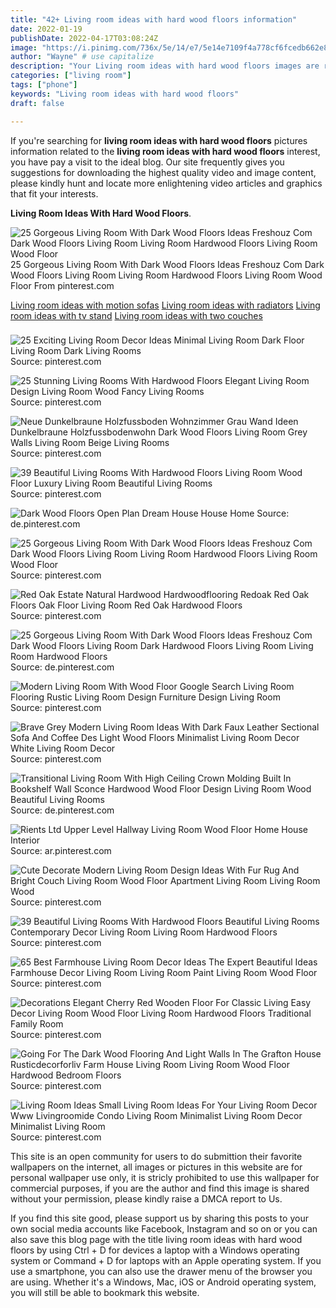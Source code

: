 ```yaml
---
title: "42+ Living room ideas with hard wood floors information"
date: 2022-01-19
publishDate: 2022-04-17T03:08:24Z
image: "https://i.pinimg.com/736x/5e/14/e7/5e14e7109f4a778cf6fcedb662e834e3--living-room-l-shape-sofa-white-carpet-living-room.jpg"
author: "Wayne" # use capitalize
description: "Your Living room ideas with hard wood floors images are ready in this website. Living room ideas with hard wood floors are a topic that is being searched for and liked by netizens today. You can Get the Living room ideas with hard wood floors files here. Find and Download all free vectors."
categories: ["living room"]
tags: ["phone"]
keywords: "Living room ideas with hard wood floors"
draft: false

---
```


If you're searching for **living room ideas with hard wood floors** pictures information related to the **living room ideas with hard wood floors** interest, you have pay a visit to the ideal  blog.  Our site frequently  gives you  suggestions  for downloading  the highest  quality video and image  content, please kindly hunt and locate more enlightening video articles and graphics  that fit your interests.

**Living Room Ideas With Hard Wood Floors**. 

![25 Gorgeous Living Room With Dark Wood Floors Ideas Freshouz Com Dark Wood Floors Living Room Living Room Hardwood Floors Living Room Wood Floor](https://i.pinimg.com/originals/c4/83/fa/c483fae7b9a79be4a1bea5be79fb28a2.jpg "25 Gorgeous Living Room With Dark Wood Floors Ideas Freshouz Com Dark Wood Floors Living Room Living Room Hardwood Floors Living Room Wood Floor")
25 Gorgeous Living Room With Dark Wood Floors Ideas Freshouz Com Dark Wood Floors Living Room Living Room Hardwood Floors Living Room Wood Floor From pinterest.com

[Living room ideas with motion sofas](/living-room-ideas-with-motion-sofas/)
[Living room ideas with radiators](/living-room-ideas-with-radiators/)
[Living room ideas with tv stand](/living-room-ideas-with-tv-stand/)
[Living room ideas with two couches](/living-room-ideas-with-two-couches/)



### 

 


![25 Exciting Living Room Decor Ideas Minimal Living Room Dark Floor Living Room Dark Living Rooms](https://i.pinimg.com/originals/b0/79/70/b07970bd9cbaac165d733f45da87bda3.jpg "25 Exciting Living Room Decor Ideas Minimal Living Room Dark Floor Living Room Dark Living Rooms")
Source: pinterest.com

 

![25 Stunning Living Rooms With Hardwood Floors Elegant Living Room Design Living Room Wood Fancy Living Rooms](https://i.pinimg.com/originals/c6/2d/df/c62ddfd5f1b5f4c24ca770a217b88b3d.jpg "25 Stunning Living Rooms With Hardwood Floors Elegant Living Room Design Living Room Wood Fancy Living Rooms")
Source: pinterest.com

 

![Neue Dunkelbraune Holzfussboden Wohnzimmer Grau Wand Ideen Dunkelbraune Holzfussbodenwohn Dark Wood Floors Living Room Grey Walls Living Room Beige Living Rooms](https://i.pinimg.com/474x/e7/9a/3d/e79a3d28a8e587c92b1c5d30fd51e5c9.jpg "Neue Dunkelbraune Holzfussboden Wohnzimmer Grau Wand Ideen Dunkelbraune Holzfussbodenwohn Dark Wood Floors Living Room Grey Walls Living Room Beige Living Rooms")
Source: pinterest.com

 

![39 Beautiful Living Rooms With Hardwood Floors Living Room Wood Floor Luxury Living Room Beautiful Living Rooms](https://i.pinimg.com/originals/88/28/b9/8828b975d75b941afc9538798c0887ba.jpg "39 Beautiful Living Rooms With Hardwood Floors Living Room Wood Floor Luxury Living Room Beautiful Living Rooms")
Source: pinterest.com

 

![Dark Wood Floors Open Plan Dream House House Home](https://i.pinimg.com/originals/80/f3/c9/80f3c92cafcce5d325f0549d656ceeca.jpg "Dark Wood Floors Open Plan Dream House House Home")
Source: de.pinterest.com

 

![25 Gorgeous Living Room With Dark Wood Floors Ideas Freshouz Com Dark Wood Floors Living Room Living Room Hardwood Floors Living Room Wood Floor](https://i.pinimg.com/originals/c4/83/fa/c483fae7b9a79be4a1bea5be79fb28a2.jpg "25 Gorgeous Living Room With Dark Wood Floors Ideas Freshouz Com Dark Wood Floors Living Room Living Room Hardwood Floors Living Room Wood Floor")
Source: pinterest.com

 

![Red Oak Estate Natural Hardwood Hardwoodflooring Redoak Red Oak Floors Oak Floor Living Room Red Oak Hardwood Floors](https://i.pinimg.com/originals/84/f0/fc/84f0fce64b41e6cd5b3845f12fb8d76e.jpg "Red Oak Estate Natural Hardwood Hardwoodflooring Redoak Red Oak Floors Oak Floor Living Room Red Oak Hardwood Floors")
Source: pinterest.com

 

![25 Gorgeous Living Room With Dark Wood Floors Ideas Freshouz Com Dark Wood Floors Living Room Dark Hardwood Floors Living Room Living Room Hardwood Floors](https://i.pinimg.com/originals/dd/ab/cc/ddabccef4b7cd4198ed6465fa4d559cb.jpg "25 Gorgeous Living Room With Dark Wood Floors Ideas Freshouz Com Dark Wood Floors Living Room Dark Hardwood Floors Living Room Living Room Hardwood Floors")
Source: de.pinterest.com

 

![Modern Living Room With Wood Floor Google Search Living Room Flooring Rustic Living Room Design Furniture Design Living Room](https://st.houzz.com/simgs/0e0160480ff1f696_4-7366/modern-living-room.jpg "Modern Living Room With Wood Floor Google Search Living Room Flooring Rustic Living Room Design Furniture Design Living Room")
Source: pinterest.com

 

![Brave Grey Modern Living Room Ideas With Dark Faux Leather Sectional Sofa And Coffee Des Light Wood Floors Minimalist Living Room Decor White Living Room Decor](https://i.pinimg.com/originals/ea/1c/e1/ea1ce1d47ae1b4f08265bfd58b41d94d.jpg "Brave Grey Modern Living Room Ideas With Dark Faux Leather Sectional Sofa And Coffee Des Light Wood Floors Minimalist Living Room Decor White Living Room Decor")
Source: pinterest.com

 

![Transitional Living Room With High Ceiling Crown Molding Built In Bookshelf Wall Sconce Hardwood Wood Floor Design Living Room Wood Beautiful Living Rooms](https://i.pinimg.com/originals/6f/a8/0d/6fa80da84b7da7a9d66d50a0f0ba1237.jpg "Transitional Living Room With High Ceiling Crown Molding Built In Bookshelf Wall Sconce Hardwood Wood Floor Design Living Room Wood Beautiful Living Rooms")
Source: de.pinterest.com

 

![Rients Ltd Upper Level Hallway Living Room Wood Floor Home House Interior](https://i.pinimg.com/originals/fe/81/67/fe8167beca1e94dd88948626232d8522.jpg "Rients Ltd Upper Level Hallway Living Room Wood Floor Home House Interior")
Source: ar.pinterest.com

 

![Cute Decorate Modern Living Room Design Ideas With Fur Rug And Bright Couch Living Room Wood Floor Apartment Living Room Living Room Wood](https://i.pinimg.com/originals/01/7f/09/017f099099d051954949fccf5cf7862a.jpg "Cute Decorate Modern Living Room Design Ideas With Fur Rug And Bright Couch Living Room Wood Floor Apartment Living Room Living Room Wood")
Source: pinterest.com

 

![39 Beautiful Living Rooms With Hardwood Floors Beautiful Living Rooms Contemporary Decor Living Room Living Room Hardwood Floors](https://i.pinimg.com/originals/91/35/f6/9135f6d74d2c45d0755349c3804dcfce.jpg "39 Beautiful Living Rooms With Hardwood Floors Beautiful Living Rooms Contemporary Decor Living Room Living Room Hardwood Floors")
Source: pinterest.com

 

![65 Best Farmhouse Living Room Decor Ideas The Expert Beautiful Ideas Farmhouse Decor Living Room Living Room Paint Living Room Wood Floor](https://i.pinimg.com/originals/19/fe/65/19fe65981dd2176f90dc849cbebfba21.jpg "65 Best Farmhouse Living Room Decor Ideas The Expert Beautiful Ideas Farmhouse Decor Living Room Living Room Paint Living Room Wood Floor")
Source: pinterest.com

 

![Decorations Elegant Cherry Red Wooden Floor For Classic Living Easy Decor Living Room Wood Floor Living Room Hardwood Floors Traditional Family Room](https://i.pinimg.com/originals/6c/01/8f/6c018f2197b312bea43ee24e3263b437.jpg "Decorations Elegant Cherry Red Wooden Floor For Classic Living Easy Decor Living Room Wood Floor Living Room Hardwood Floors Traditional Family Room")
Source: pinterest.com

 

![Going For The Dark Wood Flooring And Light Walls In The Grafton House Rusticdecorforliv Farm House Living Room Living Room Wood Floor Hardwood Bedroom Floors](https://i.pinimg.com/originals/38/4d/45/384d45c0168d2bda2163e928c0233428.jpg "Going For The Dark Wood Flooring And Light Walls In The Grafton House Rusticdecorforliv Farm House Living Room Living Room Wood Floor Hardwood Bedroom Floors")
Source: pinterest.com

 

![Living Room Ideas Small Living Room Ideas For Your Living Room Decor Www Livingroomide Condo Living Room Minimalist Living Room Decor Minimalist Living Room](https://i.pinimg.com/736x/5e/14/e7/5e14e7109f4a778cf6fcedb662e834e3--living-room-l-shape-sofa-white-carpet-living-room.jpg "Living Room Ideas Small Living Room Ideas For Your Living Room Decor Www Livingroomide Condo Living Room Minimalist Living Room Decor Minimalist Living Room")
Source: pinterest.com

 

This site is an open community for users to do submittion their favorite wallpapers on the internet, all images or pictures in this website are for personal wallpaper use only, it is stricly prohibited to use this wallpaper for commercial purposes, if you are the author and find this image is shared without your permission, please kindly raise a DMCA report to Us.

If you find this site good, please support us by sharing this posts to your own social media accounts like Facebook, Instagram and so on or you can also save this blog page with the title living room ideas with hard wood floors by using Ctrl + D for devices a laptop with a Windows operating system or Command + D for laptops with an Apple operating system. If you use a smartphone, you can also use the drawer menu of the browser you are using. Whether it's a Windows, Mac, iOS or Android operating system, you will still be able to bookmark this website.
